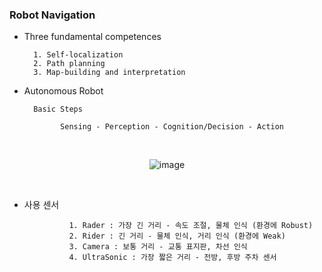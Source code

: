 ### Robot Navigation

- Three fundamental competences

        1. Self-localization
        2. Path planning
        3. Map-building and interpretation

- Autonomous Robot 

        Basic Steps
        
              Sensing - Perception - Cognition/Decision - Action

<div align=center>

<br>
  
![image](https://user-images.githubusercontent.com/59076451/132133228-a0713667-d9f0-413a-bea1-c9bcba1fdd48.png)
  
</div>  

<br>

- 사용 센서

                1. Rader : 가장 긴 거리 - 속도 조절, 물체 인식 (환경에 Robust)
                2. Rider : 긴 거리 - 물체 인식, 거리 인식 (환경에 Weak)
                3. Camera : 보통 거리 - 교통 표지판, 차선 인식
                4. UltraSonic : 가장 짧은 거리 - 전방, 후방 주차 센서




